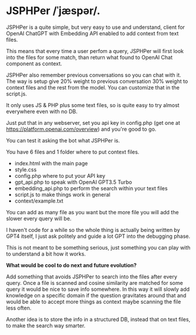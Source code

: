 # JSPHPer /ˈjæspər/.
JSPHPer is a quite simple, but very easy to use and understand, client for OpenAI ChatGPT with Embedding API enabled to add context from text files. 

This means that every time a user perfom a query, JSPHPer will first look into the files for some match, than return what found to OpenAI Chat component as context.

JSPHPer also remember previous conversations so you can chat with it. 
The way is setup give 20% weight to previous conversation 30% weight to context files and the rest from the model. You can customize that in the script.js.

It only uses JS &amp; PHP plus some text files, so is quite easy to try almost everywhere even with no DB.

Just put that in any webserver, set you api key in config.php (get one at https://platform.openai.com/overview) and you're good to go.

You can test it asking the bot what JSPHPer is.

You have 6 files and 1 folder where to put context files.

- index.html with the main page
- style.css 
- config.php where to put your API key
- gpt_api.php to speak with OpenAI GPT3.5 Turbo
- embedding_api.php to perform the search within your text files
- script.js to make things work in general
- context/example.txt

You can add as many file as you want but the more file you will add the slower every query will be.

I haven't code for a while so the whole thing is actually being written by GPT4 itself, I just ask politely and guide a lot GPT into the debugging phase.

This is not meant to be something serious, just something you can play with to understand a bit how it works.

**What would be cool to do next and future evolution?**

Add something that avoids JSPHPer to search into the files after every query. Once a file is scanned and cosine similarity are matched for some query it would be nice to save info somewhere. In this way it will slowly add knowledge on a specific domain if the question gravitates around that and would be able to accept more things as context maybe scanning the file less often.

Another idea is to store the info in a structured DB, instead that on text files, to make the search way smarter.
